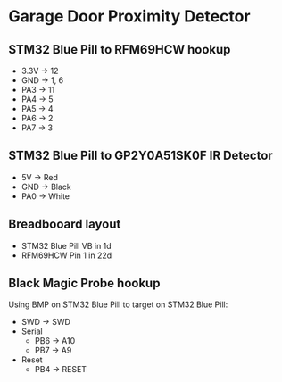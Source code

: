 # Garage Door Proximity Detector

## STM32 Blue Pill to RFM69HCW hookup

* 3.3V -> 12
* GND -> 1, 6
* PA3 -> 11
* PA4 -> 5
* PA5 -> 4
* PA6 -> 2
* PA7 -> 3

## STM32 Blue Pill to GP2Y0A51SK0F IR Detector

* 5V -> Red
* GND -> Black
* PA0 -> White

## Breadbooard layout

* STM32 Blue Pill VB in 1d
* RFM69HCW Pin 1 in 22d

## Black Magic Probe hookup

Using BMP on STM32 Blue Pill to target on STM32 Blue Pill:

* SWD -> SWD
* Serial
  * PB6 -> A10
  * PB7 -> A9
* Reset
  * PB4 -> RESET
